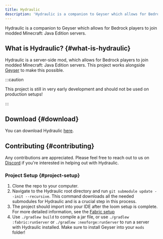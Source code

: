 ```yaml
---
title: Hydraulic
description: 'Hydraulic is a companion to Geyser which allows for Bedrock players to join modded Minecraft: Java Edition servers.'
---
```


Hydraulic is a companion to Geyser which allows for Bedrock players to join modded Minecraft: Java Edition servers. 

## What is Hydraulic? {#what-is-hydraulic}

Hydraulic is a server-side mod, which allows for Bedrock players to join modded Minecraft: Java Edition servers. This project works alongside [Geyser](https://github.com/GeyserMC/Geyser) to make this possible.

:::caution

This project is still in very early development and should not be used on production setups!

:::

## Download {#download} 

You can download Hydraulic [here](https://geysermc.org/download/?project=other-projects&hydraulic=expanded).

## Contributing {#contributing}

Any contributions are appreciated. Please feel free to reach out to us on [Discord](https://discord.gg/geysermc) if
you're interested in helping out with Hydraulic.

### Project Setup {#project-setup}

1. Clone the repo to your computer.
2. Navigate to the Hydraulic root directory and run `git submodule update --init --recursive`. This command downloads all the needed submodules for Hydraulic and is a crucial step in this process.
3. The project should import into your IDE after the loom setup is complete. For more detailed information, see the [Fabric setup](https://fabricmc.net/wiki/tutorial:setup)
4. Use `./gradlew build` to compile a jar file, or use `./gradlew :fabric:runServer` or `./gradlew :neoforge:runServer` to run a server with Hydraulic installed. Make sure to install Geyser into your `mods` folder!
